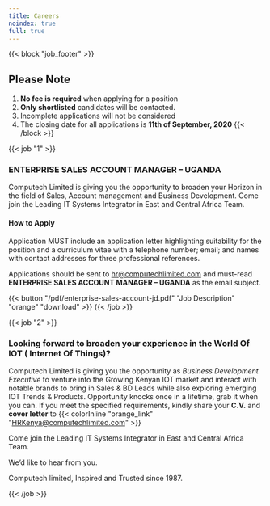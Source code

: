 ```yaml
---
title: Careers
noindex: true
full: true
---
```


<!-- ## Welcome to Computech Limited Careers -->

{{< block "job_footer" >}}
## Please Note

1. __No fee is required__ when applying for a position
2. __Only shortlisted__ candidates will be contacted.
3. Incomplete applications will not be considered
4. The closing date for all applications is __11th of September, 2020__
{{< /block >}}

{{< job "1" >}}
### ENTERPRISE SALES ACCOUNT MANAGER – UGANDA

Computech Limited is giving you the opportunity to broaden your Horizon in the
field of Sales, Account management and Business Development.
Come join the Leading IT Systems Integrator in East and Central Africa Team.

#### How to Apply
Application MUST include an application letter highlighting suitability for the
position and a curriculum vitae with a telephone number; email; and names with
contact addresses for three professional references.

Applications should be sent to [hr@computechlimited.com](mailto:hr@computechlimited.com) and must-read
__ENTERPRISE SALES ACCOUNT MANAGER – UGANDA__ as the email subject.

{{< button "/pdf/enterprise-sales-account-jd.pdf" "Job Description" "orange" "download" >}}
{{< /job >}}

{{< job "2" >}}
### Looking forward to broaden your experience in the World Of IOT ( Internet Of Things)?

Computech Limited is giving you the opportunity as _Business Development Executive_ to venture into the Growing Kenyan IOT market and interact with notable brands to bring in Sales & BD Leads while also exploring emerging IOT Trends & Products. Opportunity knocks once in a lifetime, grab it when you can. If you meet the specified requirements, kindly share your __C.V.__ and __cover letter__ to {{< colorInline "orange_link" "[HRKenya@computechlimited.com](mailto:HRKenya@computechlimited.com)" >}}

Come join the Leading IT Systems Integrator  in East and Central Africa Team.

We’d like to hear from you.

Computech limited, Inspired and Trusted since 1987.

{{< /job >}}

<section class = 'job_board'></section>
